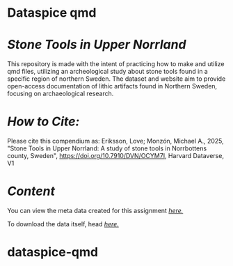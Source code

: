 # Dataspice qmd
# ***Stone Tools in Upper Norrland***
This repository is made with the intent of practicing how to make and utilize qmd files, utilizing an archeological study about stone tools found in a specific region of northern Sweden.
The dataset and website aim to provide open-access documentation of lithic artifacts found in Northern Sweden, focusing on archaeological research.


# *How to Cite:*
Please cite this compendium as: Eriksson, Love; Monzón, Michael A., 2025, "Stone Tools in Upper Norrland: A study of stone tools in Norrbottens county, Sweden", https://doi.org/10.7910/DVN/OCYM7I, Harvard Dataverse, V1


# *Content*
You can view the meta data created for this assignment [*here.*](https://sigurd-rw.github.io/dataspice/)

To download the data itself, head [*here.*](https://dataverse.harvard.edu/dataset.xhtml?persistentId=doi:10.7910/DVN/OCYM7I)
# dataspice-qmd
